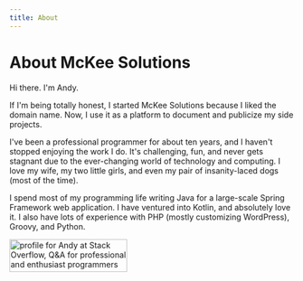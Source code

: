 ```yaml
---
title: About
---
```


# About McKee Solutions

Hi there. I'm Andy.

If I'm being totally honest, I started McKee Solutions because I liked the
domain name. Now, I use it as a platform to document and publicize my side
projects.

I've been a professional programmer for about ten years, and I haven't
stopped enjoying the work I do. It's challenging, fun, and never
gets stagnant due to the ever-changing world of technology and computing.
I love my wife, my two little girls, and even my pair of insanity-laced
dogs (most of the time).

I spend most of my programming life writing Java for a large-scale Spring
Framework web application. I have ventured into Kotlin, and absolutely
love it. I also have lots of experience with PHP (mostly customizing
WordPress), Groovy, and Python.

<a href="https://stackoverflow.com/users/493807/andy">
<img src="https://stackoverflow.com/users/flair/493807.png?theme=clean" width="208" height="58" alt="profile for Andy at Stack Overflow, Q&amp;A for professional and enthusiast programmers" title="profile for Andy at Stack Overflow, Q&amp;A for professional and enthusiast programmers">
</a>

